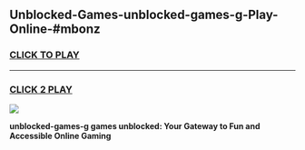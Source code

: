 
## Unblocked-Games-unblocked-games-g-Play-Online-#mbonz
<h3>
<a href="https://premium.freeplayer.one?title=unblocked-games-g&ref=27F">CLICK TO PLAY</a></h3>
<hr>

<h3>
<a href="https://premium.freeplayer.one?title=unblocked-games-g&ref=27F">CLICK 2 PLAY</a>
  
</h3>

<a href="https://premium.freeplayer.one?title=unblocked-games-g&ref=27F"><img src="https://clearcache.store/games.png"></a>


**unblocked-games-g games unblocked: Your Gateway to Fun and Accessible Online Gaming**
